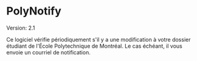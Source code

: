PolyNotify
==========

Version: 2.1

Ce logiciel vérifie périodiquement s'il y a une modification à votre
dossier étudiant de l'École Polytechnique de Montréal.
Le cas échéant, il vous envoie un courriel de notification.
